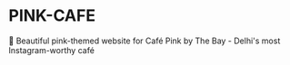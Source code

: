 # PINK-CAFE
🌸 Beautiful pink-themed website for Café Pink by The Bay - Delhi's most Instagram-worthy café
